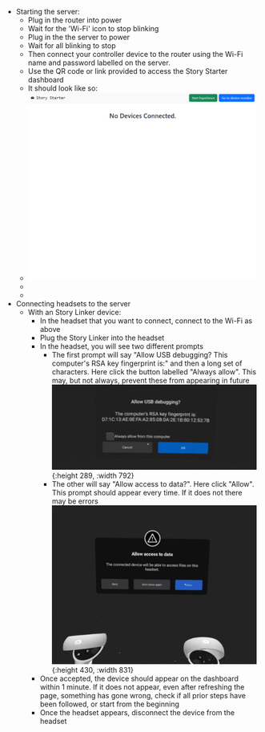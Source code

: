 - Starting the server:
  - Plug in the router into power
  - Wait for the 'Wi-Fi' icon to stop blinking
  - Plug in the the server to power
  - Wait for all blinking to stop
  - Then connect your controller device to the router using the Wi-Fi name and password labelled on the server.
  - Use the QR code or link provided to access the Story Starter dashboard
  - It should look like so:
  - ![image.png](assets/image_1656321306816_0.png)
  -
  -
- Connecting headsets to the server
  - With an Story Linker device:
    - In the headset that you want to connect, connect to the Wi-Fi as above
    - Plug the Story Linker into the headset
    - In the headset, you will see two different prompts
      - The first prompt will say "Allow USB debugging? This computer's RSA key fingerprint is:" and then a long set of characters. Here click the button labelled "Always allow". This may, but not always, prevent these from appearing in future ![image.png](assets/image_1656321820008_0.png){:height 289, :width 792}
      - The other will say "Allow access to data?". Here click "Allow". This prompt should appear every time. If it does not there may be errors ![image.png](assets/image_1656321879143_0.png){:height 430, :width 831}
    - Once accepted, the device should appear on the dashboard within 1 minute. If it does not appear, even after refreshing the page, something has gone wrong, check if all prior steps have been followed, or start from the beginning
    - Once the headset appears, disconnect the device from the headset
